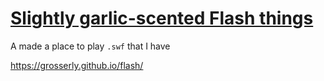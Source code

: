 # [Slightly garlic-scented Flash things](https://grosserly.github.io/flash/)

A made a place to play `.swf` that I have

https://grosserly.github.io/flash/
